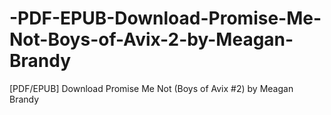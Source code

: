 # -PDF-EPUB-Download-Promise-Me-Not-Boys-of-Avix-2-by-Meagan-Brandy
[PDF/EPUB] Download Promise Me Not (Boys of Avix #2) by Meagan Brandy
